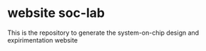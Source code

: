 # website soc-lab

This is the repository to generate the system-on-chip design and expirimentation website
